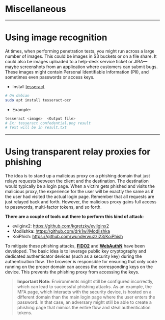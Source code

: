 # Miscellaneous
----
# Using image recognition
At times, when performing penetration tests, you might run across a large number of images. This could be images in S3 buckets or on a file share. It could also be images uploaded to a help-desk service ticket or JIRA—maybe screenshots from an application where customers can submit bugs. These images might contain Personal Identifiable Information (PII), and sometimes even passwords or access keys.
- Install [tesseract](https://github.com/tesseract-ocr/tesseract)
```bash
# On debian
sudo apt install tesseract-ocr
```
- Example:
```bash
tesseract <image>  <Output file>
# Ex: tesseract confedential.png result
# Text will be in result.txt
```
---
# Using transparent relay proxies for phishing
The idea is to stand up a malicious proxy on a phishing domain that just relays requests between the client and the destination. The destination would typically be a login page. When a victim gets phished and visits the malicious proxy, the experience for the user will be exactly the same as if the user had visited the actual login page. Remember that all requests are just relayed back and forth. However, the malicious proxy gains full access to passwords, multi-factor tokens, and so forth.

**There are a couple of tools out there to perform this kind of attack:**
- evilginx2: https://github.com/kgretzky/evilginx2
- Modlishka: https://github.com/drk1wi/Modlishka
- KoiPhish: https://github.com/wunderwuzzi23/KoiPhish

To mitigate these phishing attacks, **[FIDO2](https://fidoalliance.org/fido2/)** and **[WebAuthN](https://www.w3.org/TR/webauthn-1/)** have been developed. The basic idea is to leverage public key cryptography and dedicated authenticator devices (such as a security key) during the authentication flow. The browser is responsible for ensuring that only code running on the proper domain can access the corresponding keys on the device. This prevents the phishing proxy from accessing the keys.
> **Important Note:** 
> Environments might still be configured incorrectly, which can lead to successful phishing attacks. As an example, the MFA page, which interacts with the security device, is hosted on a different domain than the main login page where the user enters the password. In that case, an adversary might still be able to create a phishing page that mimics the entire flow and steal authentication tokens.